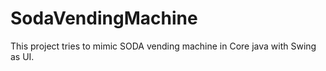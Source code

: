 # SodaVendingMachine

This project tries to mimic SODA vending machine in Core java with Swing as UI. 

